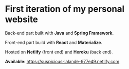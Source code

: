<h1>First iteration of my personal website</h1>

Back-end part built with **Java** and **Spring Framework**. <br/>

Front-end part build with **React** and **Materialize**. <br/>

Hosted on **Netlify** (front end) and **Heroku** (back end). <br/>

**Available**: https://suspicious-lalande-977e49.netlify.com

